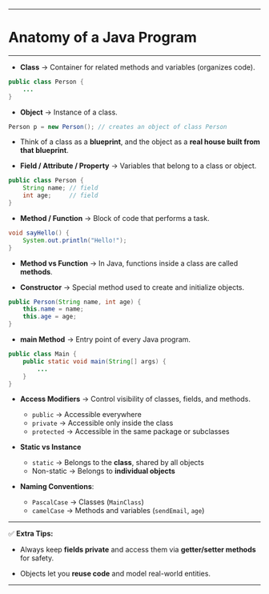 
---

# Anatomy of a Java Program

---

* **Class** → Container for related methods and variables (organizes code).

```java
public class Person {
    ...
}
```

* **Object** → Instance of a class.

```java
Person p = new Person(); // creates an object of class Person
```

* Think of a class as a **blueprint**, and the object as a **real house built from that blueprint**.

- **Field / Attribute / Property** → Variables that belong to a class or object.

```java
public class Person {
    String name; // field
    int age;     // field
}
```

* **Method / Function** → Block of code that performs a task.

```java
void sayHello() {
    System.out.println("Hello!");
}
```

* **Method vs Function** → In Java, functions inside a class are called **methods**.

- **Constructor** → Special method used to create and initialize objects.

```java
public Person(String name, int age) {
    this.name = name;
    this.age = age;
}
```

* **main Method** → Entry point of every Java program.

```java
public class Main {
    public static void main(String[] args) {
        ...
    }
}
```

* **Access Modifiers** → Control visibility of classes, fields, and methods.

  * `public` → Accessible everywhere
  * `private` → Accessible only inside the class
  * `protected` → Accessible in the same package or subclasses

* **Static vs Instance**

  * `static` → Belongs to the **class**, shared by all objects
  * Non-static → Belongs to **individual objects**

* **Naming Conventions**:

  * `PascalCase` → Classes (`MainClass`)
  * `camelCase` → Methods and variables (`sendEmail`, `age`)

---

✅ **Extra Tips:**

* Always keep **fields private** and access them via **getter/setter methods** for safety.

* Objects let you **reuse code** and model real-world entities.

---